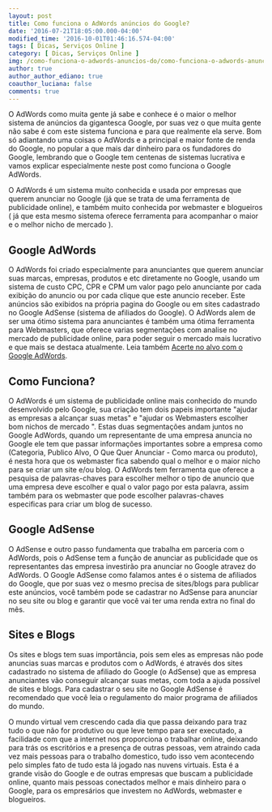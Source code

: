 ```yaml
---
layout: post
title: Como funciona o AdWords anúncios do Google?
date: '2016-07-21T18:05:00.000-04:00'
modified_time: '2016-10-01T01:46:16.574-04:00'
tags: [ Dicas, Serviços Online ]
category: [ Dicas, Serviços Online ]
img: /como-funciona-o-adwords-anuncios-do/como-funciona-o-adwords-anuncios-do.jpg
author: true
author_author_ediano: true
coauthor_luciana: false
comments: true
---
```


O AdWords como muita gente já sabe e conhece é o maior o melhor sistema de anúncios da gigantesca Google, por suas vez o que muita gente não sabe é com este sistema funciona e para que realmente ela serve. Bom só adiantando uma coisas o AdWords e a principal e maior fonte de renda do Google, no popular a que mais dar dinheiro para os fundadores do Google, lembrando que o Google tem centenas de sistemas lucrativa e vamos explicar especialmente neste post como funciona o Google AdWords.

O AdWords é um sistema muito conhecida e usada por empresas que querem anunciar no Google (já que se trata de uma ferramenta de publicidade online), e também muito conhecida por webmaster e blogueiros ( já que esta mesmo sistema oferece ferramenta para acompanhar o maior e o melhor nicho de mercado ).

## Google AdWords
O AdWords foi criado especialmente para anunciantes que querem anunciar suas marcas, empresas, produtos e etc diretamente no Google, usando um sistema de custo CPC, CPR e CPM um valor pago pelo anunciante por cada exibição do anuncio ou por cada clique que este anuncio receber. Este anúncios são exibidos na própria pagina do Google ou em sites cadastrado no Google AdSense (sistema de afiliados do Google). O AdWords alem de ser uma ótimo sistema para anunciantes é também uma ótima ferramenta para Webmasters, que oferece varias segmentações com analise no mercado de publicidade online, para poder seguir o mercado mais lucrativo e que mais se destaca atualmente. Leia também <a href="http://www.insideblock.com/2016/07/acerte-no-alvo-com-o-google-adwords.html" target="_blank">Acerte no alvo com o Google AdWords</a>.

## Como Funciona?
O AdWords é um sistema de publicidade online mais conhecido do mundo desenvolvido pelo Google, sua criação tem dois papeis importante "ajudar as empresas a alcançar suas metas" e "ajudar os Webmasters escolher bom nichos de mercado ". Estas duas segmentações andam juntos no Google AdWords, quando um representante de uma empresa anuncia no Google ele tem que passar informações importantes sobre a empresa como (Categoria, Publico Alvo, O Que Quer Anunciar - Como marca ou produto), é nesta hora que os webmaster fica sabendo qual o melhor e o maior nicho para se criar um site e/ou blog. O AdWords tem ferramenta que oferece a pesquisa de palavras-chaves para escolher melhor o tipo de anuncio que uma empresa deve escolher e qual o valor pago por esta palavra, assim também para os webmaster que pode escolher palavras-chaves especificas para criar um blog de sucesso.

## Google AdSense
O AdSense e outro passo fundamenta que trabalha em parceria com o AdWords, pois o AdSense tem a função de anunciar as publicidade que os representantes das empresa investirão pra anunciar no Google atravez do AdWords. O Google AdSense como falamos antes é o sistema de afiliados do Google, que por suas vez o mesmo precisa de sites/blogs para publicar este anúncios, você também pode se cadastrar no AdSense para anunciar no seu site ou blog e garantir que você vai ter uma renda extra no final do mês.

## Sites e Blogs
Os sites e blogs tem suas importância, pois sem eles as empresas não pode anuncias suas marcas e produtos com o AdWords, é através dos sites cadastrado no sistema de afiliado do Google (o AdSense) que as empresa anunciantes vão conseguir alcançar suas metas, com toda a ajuda possível de sites e blogs. Para cadastrar o seu site no Google AdSense é recomendado que você leia o regulamento do maior programa de afiliados do mundo.

O mundo virtual vem crescendo cada dia que passa deixando para traz tudo o que não for produtivo ou que leve tempo para ser executado, a facilidade com que a internet nos proporciona o trabalhar online, deixando para trás os escritórios e a presença de outras pessoas, vem atraindo cada vez mais pessoas para o trabalho domestico, tudo isso vem acontecendo pelo simples fato de tudo esta lá jogado nas nuvens virtuais. Esta é a grande visão do Google e de outras empresas que buscam a publicidade online, quanto mais pessoas conectados melhor e mais dinheiro para o Google, para os empresários que investem no AdWords, webmaster e blogueiros.